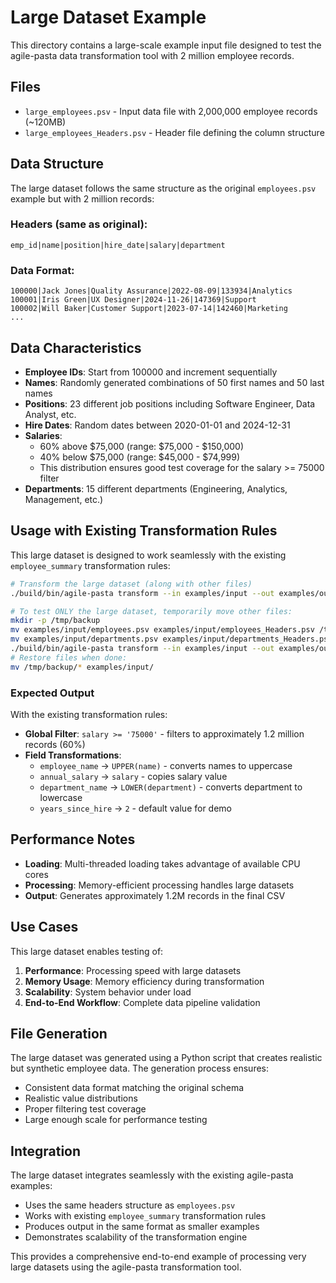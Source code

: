 # Large Dataset Example

This directory contains a large-scale example input file designed to test the agile-pasta data transformation tool with 2 million employee records.

## Files

- `large_employees.psv` - Input data file with 2,000,000 employee records (~120MB)
- `large_employees_Headers.psv` - Header file defining the column structure

## Data Structure

The large dataset follows the same structure as the original `employees.psv` example but with 2 million records:

### Headers (same as original):
```
emp_id|name|position|hire_date|salary|department
```

### Data Format:
```
100000|Jack Jones|Quality Assurance|2022-08-09|133934|Analytics
100001|Iris Green|UX Designer|2024-11-26|147369|Support
100002|Will Baker|Customer Support|2023-07-14|142460|Marketing
...
```

## Data Characteristics

- **Employee IDs**: Start from 100000 and increment sequentially
- **Names**: Randomly generated combinations of 50 first names and 50 last names
- **Positions**: 23 different job positions including Software Engineer, Data Analyst, etc.
- **Hire Dates**: Random dates between 2020-01-01 and 2024-12-31
- **Salaries**: 
  - 60% above $75,000 (range: $75,000 - $150,000)
  - 40% below $75,000 (range: $45,000 - $74,999)
  - This distribution ensures good test coverage for the salary >= 75000 filter
- **Departments**: 15 different departments (Engineering, Analytics, Management, etc.)

## Usage with Existing Transformation Rules

This large dataset is designed to work seamlessly with the existing `employee_summary` transformation rules:

```bash
# Transform the large dataset (along with other files)
./build/bin/agile-pasta transform --in examples/input --out examples/output

# To test ONLY the large dataset, temporarily move other files:
mkdir -p /tmp/backup
mv examples/input/employees.psv examples/input/employees_Headers.psv /tmp/backup/
mv examples/input/departments.psv examples/input/departments_Headers.psv /tmp/backup/
./build/bin/agile-pasta transform --in examples/input --out examples/output
# Restore files when done:
mv /tmp/backup/* examples/input/
```

### Expected Output

With the existing transformation rules:
- **Global Filter**: `salary >= '75000'` - filters to approximately 1.2 million records (60%)
- **Field Transformations**:
  - `employee_name` → `UPPER(name)` - converts names to uppercase
  - `annual_salary` → `salary` - copies salary value
  - `department_name` → `LOWER(department)` - converts department to lowercase
  - `years_since_hire` → `2` - default value for demo

## Performance Notes

- **Loading**: Multi-threaded loading takes advantage of available CPU cores
- **Processing**: Memory-efficient processing handles large datasets
- **Output**: Generates approximately 1.2M records in the final CSV

## Use Cases

This large dataset enables testing of:

1. **Performance**: Processing speed with large datasets
2. **Memory Usage**: Memory efficiency during transformation
3. **Scalability**: System behavior under load
4. **End-to-End Workflow**: Complete data pipeline validation

## File Generation

The large dataset was generated using a Python script that creates realistic but synthetic employee data. The generation process ensures:

- Consistent data format matching the original schema
- Realistic value distributions
- Proper filtering test coverage
- Large enough scale for performance testing

## Integration

The large dataset integrates seamlessly with the existing agile-pasta examples:

- Uses the same headers structure as `employees.psv`
- Works with existing `employee_summary` transformation rules
- Produces output in the same format as smaller examples
- Demonstrates scalability of the transformation engine

This provides a comprehensive end-to-end example of processing very large datasets using the agile-pasta transformation tool.